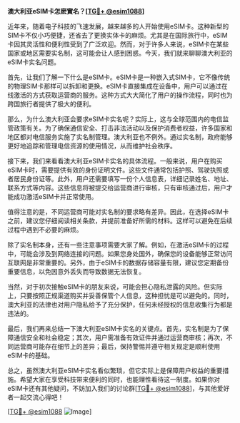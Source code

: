 **澳大利亚eSIM卡怎麽實名？[[TG💪+ @esim1088](https://t.me/s/esim1088)]**

近年来，随着电子科技的飞速发展，越来越多的人开始使用eSIM卡。这种新型的SIM卡不仅小巧便捷，还省去了更换实体卡的麻烦。尤其是在国际旅行中，eSIM卡因其灵活性和便利性受到了广泛欢迎。然而，对于许多人来说，eSIM卡在某些国家或地区需要实名制，这可能会让人感到困惑。今天，我们就来聊聊澳大利亚的eSIM卡实名问题。

首先，让我们了解一下什么是eSIM卡。eSIM卡是一种嵌入式SIM卡，它不像传统的物理SIM卡那样可以拆卸和更换。eSIM卡直接集成在设备中，用户可以通过在线激活的方式获取运营商的服务。这种方式大大简化了用户的操作流程，同时也为跨国旅行者提供了极大的便利。

那么，为什么澳大利亚会要求eSIM卡实名呢？实际上，这与全球范围内的电信监管政策有关。为了确保通信安全、打击非法活动以及保护消费者权益，许多国家和地区都对电信服务实施了实名制管理。澳大利亚也不例外。通过实名制，政府能够更好地追踪和管理电信资源的使用情况，从而维护社会秩序。

接下来，我们来看看澳大利亚eSIM卡实名的具体流程。一般来说，用户在购买eSIM卡时，需要提供有效的身份证明文件。这些文件通常包括护照、驾驶执照或者居民身份证等。此外，用户还需要填写一份个人信息表，详细记录姓名、地址、联系方式等内容。这些信息将被提交给运营商进行审核，只有审核通过后，用户才能成功激活eSIM卡并正常使用。

值得注意的是，不同运营商可能对实名制的要求略有差异。因此，在选择eSIM卡之前，建议您仔细阅读相关条款，并提前准备好所需的材料。这样可以避免在后续过程中遇到不必要的麻烦。

除了实名制本身，还有一些注意事项需要大家了解。例如，在激活eSIM卡的过程中，可能会涉及到网络连接的问题。如果您身处国外，确保您的设备能够正常访问互联网是非常重要的。另外，由于eSIM卡的数据存储容量有限，建议您定期备份重要信息，以免因意外丢失而导致数据无法恢复。

当然，对于初次接触eSIM卡的朋友来说，可能会担心隐私泄露的风险。但实际上，只要按照正规渠道购买并妥善保管个人信息，这种担忧是可以避免的。同时，澳大利亚的法律也对用户隐私给予了充分保护，任何未经授权的信息收集行为都是违法的。

最后，我们再来总结一下澳大利亚eSIM卡实名的关键点。首先，实名制是为了保障通信安全和社会稳定；其次，用户需准备有效证件并通过运营商审核；再次，不同运营商可能存在细节上的差异；最后，保持警惕并遵守相关规定是顺利使用eSIM卡的基础。

总之，虽然澳大利亚eSIM卡实名看似繁琐，但它实际上是保障用户权益的重要措施。希望大家在享受科技带来便利的同时，也能理性看待这一制度。如果你对eSIM卡还有其他疑问，不妨加入我们的讨论群[[TG💪+ @esim1088](https://t.me/s/esim1088)]，与其他爱好者一起交流心得吧！

[[TG💪+ @esim1088](https://t.me/s/esim1088) ![Image](https://i.postimg.cc/4NQfJmqS/Snipaste-2025-05-13-00-14-12.png)]